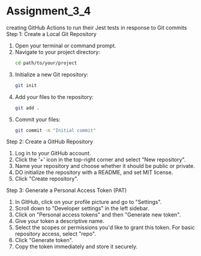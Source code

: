 # Assignment_3_4
creating GitHub Actions to run their Jest tests in response to Git commits
Step 1: Create a Local Git Repository

1. Open your terminal or command prompt.
2. Navigate to your project directory:
   ```bash
   cd path/to/your/project
   ```
3. Initialize a new Git repository:
   ```bash
   git init
   ```
4. Add your files to the repository:
   ```bash
   git add .
   ```
5. Commit your files:
   ```bash
   git commit -m "Initial commit"
   ```
   
Step 2: Create a GitHub Repository
1. Log in to your GitHub account.
2. Click the '+' icon in the top-right corner and select "New repository".
3. Name your repository and choose whether it should be public or private.
4. DO initialize the repository with a README, and set MIT license.
5. Click "Create repository".

Step 3: Generate a Personal Access Token (PAT)
1. In GitHub, click on your profile picture and go to "Settings".
2. Scroll down to "Developer settings" in the left sidebar.
3. Click on "Personal access tokens" and then "Generate new token".
4. Give your token a descriptive name.
5. Select the scopes or permissions you'd like to grant this token. For basic repository access, select "repo".
6. Click "Generate token".
7. Copy the token immediately and store it securely. 


